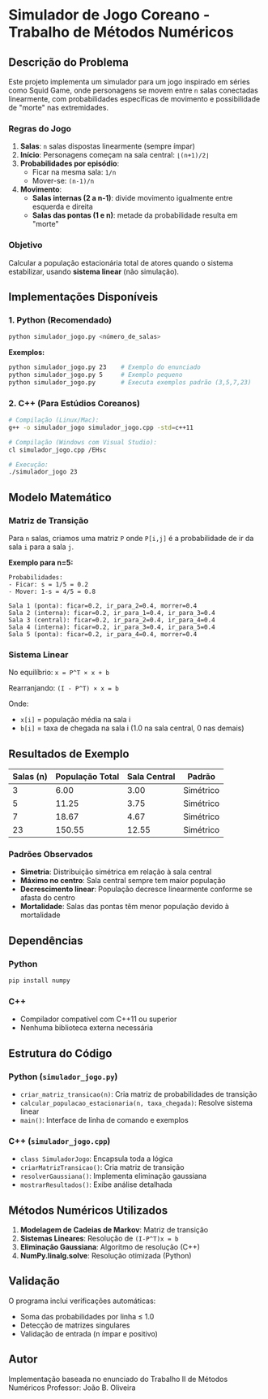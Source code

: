 # Simulador de Jogo Coreano - Trabalho de Métodos Numéricos

## Descrição do Problema

Este projeto implementa um simulador para um jogo inspirado em séries como Squid Game, onde personagens se movem entre `n` salas conectadas linearmente, com probabilidades específicas de movimento e possibilidade de "morte" nas extremidades.

### Regras do Jogo

1. **Salas**: `n` salas dispostas linearmente (sempre ímpar)
2. **Início**: Personagens começam na sala central: `⌊(n+1)/2⌋`
3. **Probabilidades por episódio**:
   - Ficar na mesma sala: `1/n`
   - Mover-se: `(n-1)/n`
4. **Movimento**:
   - **Salas internas (2 a n-1)**: divide movimento igualmente entre esquerda e direita
   - **Salas das pontas (1 e n)**: metade da probabilidade resulta em "morte"

### Objetivo

Calcular a população estacionária total de atores quando o sistema estabilizar, usando **sistema linear** (não simulação).

## Implementações Disponíveis

### 1. Python (Recomendado)
```bash
python simulador_jogo.py <número_de_salas>
```

**Exemplos:**
```bash
python simulador_jogo.py 23    # Exemplo do enunciado
python simulador_jogo.py 5     # Exemplo pequeno
python simulador_jogo.py       # Executa exemplos padrão (3,5,7,23)
```

### 2. C++ (Para Estúdios Coreanos)
```bash
# Compilação (Linux/Mac):
g++ -o simulador_jogo simulador_jogo.cpp -std=c++11

# Compilação (Windows com Visual Studio):
cl simulador_jogo.cpp /EHsc

# Execução:
./simulador_jogo 23
```

## Modelo Matemático

### Matriz de Transição
Para `n` salas, criamos uma matriz `P` onde `P[i,j]` é a probabilidade de ir da sala `i` para a sala `j`.

**Exemplo para n=5:**
```
Probabilidades:
- Ficar: s = 1/5 = 0.2
- Mover: 1-s = 4/5 = 0.8

Sala 1 (ponta): ficar=0.2, ir_para_2=0.4, morrer=0.4
Sala 2 (interna): ficar=0.2, ir_para_1=0.4, ir_para_3=0.4
Sala 3 (central): ficar=0.2, ir_para_2=0.4, ir_para_4=0.4
Sala 4 (interna): ficar=0.2, ir_para_3=0.4, ir_para_5=0.4
Sala 5 (ponta): ficar=0.2, ir_para_4=0.4, morrer=0.4
```

### Sistema Linear
No equilíbrio: `x = P^T × x + b`

Rearranjando: `(I - P^T) × x = b`

Onde:
- `x[i]` = população média na sala i
- `b[i]` = taxa de chegada na sala i (1.0 na sala central, 0 nas demais)

## Resultados de Exemplo

| Salas (n) | População Total | Sala Central | Padrão |
|-----------|-----------------|--------------|---------|
| 3         | 6.00            | 3.00         | Simétrico |
| 5         | 11.25           | 3.75         | Simétrico |
| 7         | 18.67           | 4.67         | Simétrico |
| 23        | 150.55          | 12.55        | Simétrico |

### Padrões Observados
- **Simetria**: Distribuição simétrica em relação à sala central
- **Máximo no centro**: Sala central sempre tem maior população
- **Decrescimento linear**: População decresce linearmente conforme se afasta do centro
- **Mortalidade**: Salas das pontas têm menor população devido à mortalidade

## Dependências

### Python
```bash
pip install numpy
```

### C++
- Compilador compatível com C++11 ou superior
- Nenhuma biblioteca externa necessária

## Estrutura do Código

### Python (`simulador_jogo.py`)
- `criar_matriz_transicao(n)`: Cria matriz de probabilidades de transição
- `calcular_populacao_estacionaria(n, taxa_chegada)`: Resolve sistema linear
- `main()`: Interface de linha de comando e exemplos

### C++ (`simulador_jogo.cpp`)
- `class SimuladorJogo`: Encapsula toda a lógica
- `criarMatrizTransicao()`: Cria matriz de transição
- `resolverGaussiana()`: Implementa eliminação gaussiana
- `mostrarResultados()`: Exibe análise detalhada

## Métodos Numéricos Utilizados

1. **Modelagem de Cadeias de Markov**: Matriz de transição
2. **Sistemas Lineares**: Resolução de `(I-P^T)x = b`
3. **Eliminação Gaussiana**: Algoritmo de resolução (C++)
4. **NumPy.linalg.solve**: Resolução otimizada (Python)

## Validação

O programa inclui verificações automáticas:
- Soma das probabilidades por linha ≤ 1.0
- Detecção de matrizes singulares
- Validação de entrada (n ímpar e positivo)

## Autor

Implementação baseada no enunciado do Trabalho II de Métodos Numéricos
Professor: João B. Oliveira
